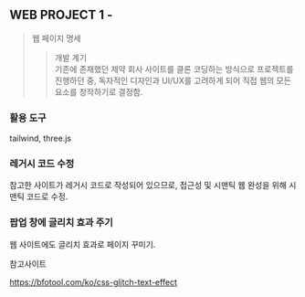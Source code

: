 ## WEB PROJECT 1 -
>웹 페이지 명세
>>개발 계기  
기존에 존재했던 제약 회사 사이트를 클론 코딩하는 방식으로 프로젝트를 진행하던 중, 독자적인 디자인과 UI/UX를 고려하게 되어 직접 웹의 모든 요소를 창작하기로 결정함.  

### 활용 도구
tailwind, three.js 


### 레거시 코드 수정  
참고한 사이트가 레거시 코드로 작성되어 있으므로, 접근성 및 시맨틱 웹 완성을 위해 시맨틱 코드로 수정.

### 팝업 창에 글리치 효과 주기  
웹 사이트에도 글리치 효과로 페이지 꾸미기.

참고사이트

https://bfotool.com/ko/css-glitch-text-effect
